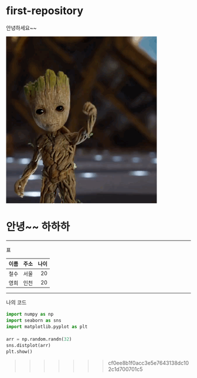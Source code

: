 # first-repository
안녕하세요~~

<img src=./img/groot.gif>

안녕~~
하하하
=======
<hr>표</hr>

| 이름 | 주소 | 나이 |
|---|:---:|---:|
| 철수 | 서울 | 20 |
| 영희 | 인천 | 20 |

<hr>나의 코드</hr>

~~~python
import numpy as np
import seaborn as sns
import matplotlib.pyplot as plt

arr = np.random.randn(32)
sns.distplot(arr)
plt.show()
~~~
>>>>>>> cf0ee8b1f0acc3e5e7643138dc102c1d700701c5
